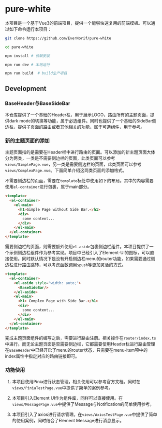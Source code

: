 # pure-white

本项目是一个基于Vue3的前端项目，提供一个能够快速复用的前端模板。可以通过如下命令运行本项目：

```sh
git clone https://github.com/EverNorif/pure-white

cd pure-white

npm install # 依赖安装

npm run dev # 本地运行

npm run build  # build生产项目
```

## Development

### BaseHeader与BaseSideBar

本仓库提供了一个基础的Header栏，用于展示LOGO，路由所有的主题页面，提供dark mode的切换等功能，属于必选组件。同时也提供了一个基础的SideBar侧边栏，提供子页面的路由或者其他相关的功能，属于可选组件，用于参考。

### 新的主题页面的添加

主题页面指的是需要在Header栏中进行路由的页面。可以添加的新主题页面大体分为两类，一类是不需要侧边栏的页面，此类页面可以参考`views/SimplePage.vue`，另一类是需要侧边栏的页面，此类页面可以参考`views/ComplexPage.vue`。下面简单介绍这两类页面的添加格式。

不需要侧边栏的页面，需要在`template`标签中使用如下的布局，其中的内容需要使用`el-container`进行包裹，属于main部分。

```html
<template>
  <el-container>
    <el-main>
      <h1>Simple Page without Side Bar.</h1>
      <div>
        some content...
      </div>
    </el-main>
  </el-container>
</template>
```

需要侧边栏的页面，则需要额外使用`el-aside`包裹侧边栏组件。本项目提供了一个示例侧边栏组件作为参考实现。项目中已经引入了Element-UI的图标，可以直接使用。同时默认情况下是没有开启侧边栏menu的router功能，如果需要通过侧边栏进行路由跳转，可以考虑函数调用`$push`等更加灵活的方式。

```html
<template>
  <el-container>
    <el-aside style="width: auto;">
      <BaseSideBar/>
    </el-aside>
    <el-main>
      <h1> Complex Page with Side Bar.</h1>
      <div>
        some content...
      </div>
    </el-main>
  </el-container>
</template>
```

完成主题页面组件的编写之后，需要进行路由注册。相关操作在`router/index.ts`中进行。而无论主题页面是否需要侧边栏，它都需要使用Header栏进行路由管理在`BaseHeader`中已经开启了menu的router状态，只需要在menu-item项中的index属性中指定对应的路由链接即可。

### 功能使用

1. 本项目使用Pinia进行状态管理，相关使用可以参考官方文档。同时在`views/PiniaTestPage.vue`中提供了简单的案例参考。

2. 本项目引入Element UI作为组件库，同样可以直接使用。在`views/MessagePage.vue`中提供了Message与Notification的简单使用参考。

3. 本项目引入了axios进行请求管理。在`views/AxiosTestPage.vue`中提供了简单的使用案例，同时结合了Element Message进行消息显示。

   
